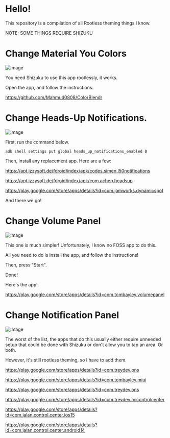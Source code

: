 # Hello!
This repository is a compilation of all Rootless theming things I know.

NOTE: SOME THINGS REQUIRE SHIZUKU

# Change Material You Colors

![image](https://github.com/Ermageeerd/basic-rootless-theming-guide/raw/refs/heads/main/Screenshot_20250512-054532.png)

You need Shizuku to use this app rootlessly, it works.

Open the app, and follow the instructions.

https://github.com/Mahmud0808/ColorBlendr

# Change Heads-Up Notifications.

![image](https://github.com/Ermageeerd/basic-rootless-theming-guide/raw/refs/heads/main/Screenshot_20250512-053842.png)

First, run the command below.
```
adb shell settings put global heads_up_notifications_enabled 0
```

Then, install any replacement app. Here are a few:

https://apt.izzysoft.de/fdroid/index/apk/codes.simen.l50notifications

https://apt.izzysoft.de/fdroid/index/apk/com.achep.headsup

https://play.google.com/store/apps/details?id=com.jamworks.dynamicspot

And there we go!

# Change Volume Panel

![image](https://github.com/Ermageeerd/basic-rootless-theming-guide/raw/refs/heads/main/Screenshot_20250512-053814.png)

This one is much simpler! Unfortunately, I know no FOSS app to do this.

All you need to do is install the app, and follow the instructions!

Then, press "Start".

Done!

Here's the app!

https://play.google.com/store/apps/details?id=com.tombayley.volumepanel

# Change Notification Panel

![image](https://github.com/Ermageeerd/basic-rootless-theming-guide/raw/refs/heads/main/Screenshot_20250512-053820.png)

The worst of the list, the apps that do this usually either require unneeded setup that could be done with Shizuku or don't allow you to tap an area. Or both.

However, it's still rootless theming, so I have to add them.

https://play.google.com/store/apps/details?id=com.treydev.pns

https://play.google.com/store/apps/details?id=com.tombayley.miui

https://play.google.com/store/apps/details?id=com.treydev.ons

https://play.google.com/store/apps/details?id=com.treydev.micontrolcenter

https://play.google.com/store/apps/details?id=com.jalan.control.center.ios15

https://play.google.com/store/apps/details?id=com.jalan.control.center.android14

